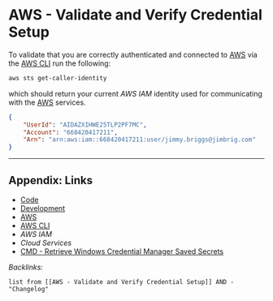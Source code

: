 # AWS - Validate and Verify Credential Setup

To validate that you are correctly authenticated and connected to [AWS](../../../../3-Resources/Tools/Developer%20Tools/Cloud%20Services/AWS/AWS.md) via the [AWS CLI](../../../../3-Resources/Tools/Developer%20Tools/Cloud%20Services/AWS/AWS%20CLI.md) run the following:

````powershell
aws sts get-caller-identity
````

which should return your current *AWS IAM* identity used for communicating with the [AWS](../../../../3-Resources/Tools/Developer%20Tools/Cloud%20Services/AWS/AWS.md) services.

````json
{
    "UserId": "AIDAZXIHWE25TLP2PF7MC",
    "Account": "668420417211",
    "Arn": "arn:aws:iam::668420417211:user/jimmy.briggs@jimbrig.com"
}
````

---

## Appendix: Links

* [Code](../../Code.md)
* [Development](../../../MOCs/Development.md)
* [AWS](../../../../3-Resources/Tools/Developer%20Tools/Cloud%20Services/AWS/AWS.md)
* [AWS CLI](../../../../3-Resources/Tools/Developer%20Tools/Cloud%20Services/AWS/AWS%20CLI.md)
* *AWS IAM*
* *Cloud Services*
* [CMD - Retrieve Windows Credential Manager Saved Secrets](../../CMD/CMD%20-%20Retrieve%20Windows%20Credential%20Manager%20Saved%20Secrets.md)

*Backlinks:*

````dataview
list from [[AWS - Validate and Verify Credential Setup]] AND -"Changelog"
````

